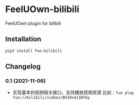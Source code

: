 # FeelUOwn-bilibili

FeelUOwn plugin for bilibili

## Installation

```sh
pip3 install fuo-bilibili
```

## Changelog

### 0.1 (2021-11-06)
- 实现基本的视频相关接口，支持播放视频资源
  比如：`fuo play fuo://bilibili/videos/BV18s411W7by`
